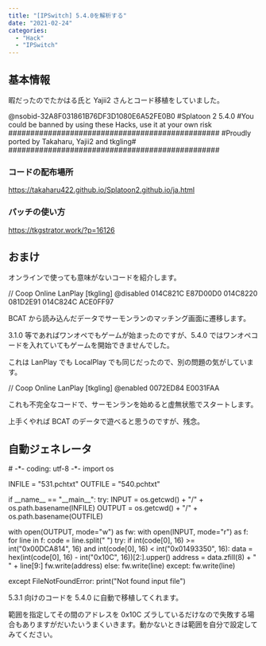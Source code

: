 ```yaml
---
title: "[IPSwitch] 5.4.0を解析する"
date: "2021-02-24"
categories:
  - "Hack"
  - "IPSwitch"
---
```


## 基本情報

暇だったのでたかはる氏と Yajii2 さんとコード移植をしていました。

@nsobid-32A8F031861B76DF3D1080E6A52FE0B0
#Splatoon 2 5.4.0
#You could be banned by using these Hacks, use it at your own risk
################################################
#Proudly ported by Takaharu, Yajii2 and tkgling#
################################################

### コードの配布場所

https://takaharu422.github.io/Splatoon2.github.io/ja.html

### パッチの使い方

https://tkgstrator.work/?p=16126

## おまけ

オンラインで使っても意味がないコードを紹介します。

// Coop Online LanPlay \[tkgling\]
@disabled
014C821C E87D00D0
014C8220 081D2E91
014C824C ACE0FF97

BCAT から読み込んだデータでサーモンランのマッチング画面に遷移します。

3.1.0 等であればワンオペでもゲームが始まったのですが、5.4.0 ではワンオペコードを入れていてもゲームを開始できませんでした。

これは LanPlay でも LocalPlay でも同じだったので、別の問題の気がしています。

// Coop Online LanPlay \[tkgling\]
@enabled
0072ED84 E0031FAA

これも不完全なコードで、サーモンランを始めると虚無状態でスタートします。

上手くやれば BCAT のデータで遊べると思うのですが、残念。

## 自動ジェネレータ

\# -\*- coding: utf-8 -\*-
import os

INFILE = "531.pchtxt"
OUTFILE = "540.pchtxt"

if \_\_name\_\_ == "\_\_main\_\_":
try:
INPUT = os.getcwd() + "/" + os.path.basename(INFILE)
OUTPUT = os.getcwd() + "/" + os.path.basename(OUTFILE)

with open(OUTPUT, mode="w") as fw:
with open(INPUT, mode="r") as f:
for line in f:
code = line.split(" ")
try:
if int(code\[0\], 16) >= int("0x00DCA814", 16) and int(code\[0\], 16) < int("0x01493350", 16):
data = hex(int(code\[0\], 16) - int("0x10C", 16))\[2:\].upper()
address = data.zfill(8) + " " + line\[9:\]
fw.write(address)
else:
fw.write(line)
except:
fw.write(line)

except FileNotFoundError:
print("Not found input file")

5.3.1 向けのコードを 5.4.0 に自動で移植してくれます。

範囲を指定してその間のアドレスを 0x10C ズラしているだけなので失敗する場合もありますがだいたいうまくいきます。動かないときは範囲を自分で設定してみてください。
